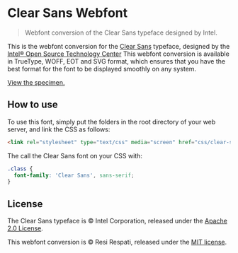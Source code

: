 # Clear Sans Webfont

> Webfont conversion of the Clear Sans typeface designed by Intel.

This is the webfont conversion for the [Clear Sans](https://01.org/clear-sans) typeface, designed by the [Intel® Open Source Technology Center](https://01.org/) This webfont conversion is available in TrueType, WOFF, EOT and SVG format, which ensures that you have the best format for the font to be displayed smoothly on any system.

[View the specimen.](http://resir014.github.io/Clear-Sans-Webfont/)

## How to use

To use this font, simply put the folders in the root directory of your web server, and link the CSS as follows:

```html
<link rel="stylesheet" type="text/css" media="screen" href="css/clear-sans.css" />
```

The call the Clear Sans font on your CSS with:

```css
.class {
  font-family: 'Clear Sans', sans-serif;
}
```

## License

The Clear Sans typeface is &copy; Intel Corporation, released under the [Apache 2.0 License](http://www.apache.org/licenses/LICENSE-2.0.html).

This webfont conversion is &copy; Resi Respati, released under the [MIT license](https://github.com/resir014/Clear-Sans-Webfont/blob/master/LICENSE).
